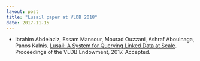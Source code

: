 ```yaml
---
layout: post
title: "Lusail paper at VLDB 2018"
date: 2017-11-15
---
```


- Ibrahim Abdelaziz, Essam Mansour, Mourad Ouzzani, Ashraf Aboulnaga, Panos Kalnis. [Lusail: A System for Querying Linked Data at Scale](). Proceedings of the VLDB Endowment, 2017. Accepted.
